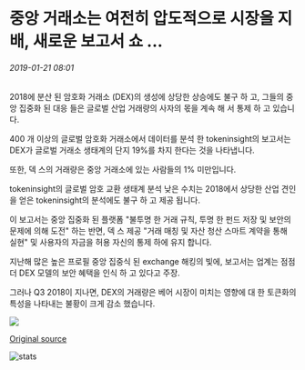 # 중앙 거래소는 여전히 압도적으로 시장을 지배, 새로운 보고서 쇼 ...

###### 2019-01-21 08:01

2018에 분산 된 암호화 거래소 (DEX)의 생성에 상당한 상승에도 불구 하 고, 그들의 중앙 집중화 된 대응 들은 글로벌 산업 거래량의 사자의 몫을 계속 해 서 통제 하 고 있습니다.

400 개 이상의 글로벌 암호화 거래소에서 데이터를 분석 한 tokeninsight의 보고서는 DEX가 글로벌 거래소 생태계의 단지 19%를 차지 한다는 것을 나타냅니다.

또한, 덱 스의 거래량은 중앙 거래소에 있는 사람들의 1% 미만입니다.

tokeninsight의 글로벌 암호 교환 생태계 분석 낮은 수치는 2018에서 상당한 산업 견인을 얻은 tokeninsight의 분석에도 불구 하 고 제공 됩니다.

이 보고서는 중앙 집중화 된 플랫폼 "불투명 한 거래 규칙, 투명 한 펀드 저장 및 보안의 문제에 의해 도전" 하는 반면, 덱 스 제공 "거래 매칭 및 자산 청산 스마트 계약을 통해 실현" 및 사용자의 자금을 허용 자신의 통제 하에 유지 합니다.

지난해 많은 높은 프로필 중앙 집중식 된 exchange 해킹의 빛에, 보고서는 업계는 점점 더 DEX 모델의 보안 혜택을 인식 하 고 있다고 주장.

그러나 Q3 2018이 지나면, DEX의 거래량은 베어 시장이 미치는 영향에 대 한 토큰화의 특성을 나타내는 불황이 크게 감소 했습니다.

![](https://s3.cointelegraph.com/storage/uploads/view/b88e56a26982beb35eb3665b9715d855.png)

[Original source](https://cointelegraph.com/news/centralized-exchanges-still-overwhelmingly-dominate-market-new-report-shows)

![stats](https://c.statcounter.com/11760860/0/a89fa40b/1/ "stats")